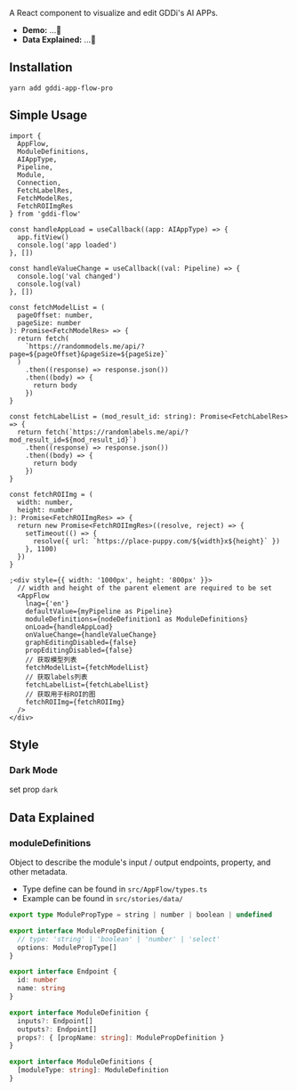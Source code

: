 A React component to visualize and edit GDDi's AI APPs.

- **Demo:** ...🚧
- **Data Explained:** ...🚧

## Installation

```shell
yarn add gddi-app-flow-pro
```

## Simple Usage

```tsx
import {
  AppFlow,
  ModuleDefinitions,
  AIAppType,
  Pipeline,
  Module,
  Connection,
  FetchLabelRes,
  FetchModelRes,
  FetchROIImgRes
} from 'gddi-flow'

const handleAppLoad = useCallback((app: AIAppType) => {
  app.fitView()
  console.log('app loaded')
}, [])

const handleValueChange = useCallback((val: Pipeline) => {
  console.log('val changed')
  console.log(val)
}, [])

const fetchModelList = (
  pageOffset: number,
  pageSize: number
): Promise<FetchModelRes> => {
  return fetch(
    `https://randommodels.me/api/?page=${pageOffset}&pageSize=${pageSize}`
  )
    .then((response) => response.json())
    .then((body) => {
      return body
    })
}

const fetchLabelList = (mod_result_id: string): Promise<FetchLabelRes> => {
  return fetch(`https://randomlabels.me/api/?mod_result_id=${mod_result_id}`)
    .then((response) => response.json())
    .then((body) => {
      return body
    })
}

const fetchROIImg = (
  width: number,
  height: number
): Promise<FetchROIImgRes> => {
  return new Promise<FetchROIImgRes>((resolve, reject) => {
    setTimeout(() => {
      resolve({ url: `https://place-puppy.com/${width}x${height}` })
    }, 1100)
  })
}

;<div style={{ width: '1000px', height: '800px' }}>
  // width and height of the parent element are required to be set
  <AppFlow
    lnag={'en'}
    defaultValue={myPipeline as Pipeline}
    moduleDefinitions={nodeDefinition1 as ModuleDefinitions}
    onLoad={handleAppLoad}
    onValueChange={handleValueChange}
    graphEditingDisabled={false}
    propEditingDisabled={false}
    // 获取模型列表
    fetchModelList={fetchModelList}
    // 获取labels列表
    fetchLabelList={fetchLabelList}
    // 获取用于标ROI的图
    fetchROIImg={fetchROIImg}
  />
</div>
```

## Style

### Dark Mode

set prop `dark`

## Data Explained

### moduleDefinitions

Object to describe the module's input / output endpoints, property, and other metadata.

- Type define can be found in `src/AppFlow/types.ts`
- Example can be found in `src/stories/data/`

```typescript
export type ModulePropType = string | number | boolean | undefined

export interface ModulePropDefinition {
  // type: 'string' | 'boolean' | 'number' | 'select'
  options: ModulePropType[]
}

export interface Endpoint {
  id: number
  name: string
}

export interface ModuleDefinition {
  inputs?: Endpoint[]
  outputs?: Endpoint[]
  props?: { [propName: string]: ModulePropDefinition }
}

export interface ModuleDefinitions {
  [moduleType: string]: ModuleDefinition
}
```
